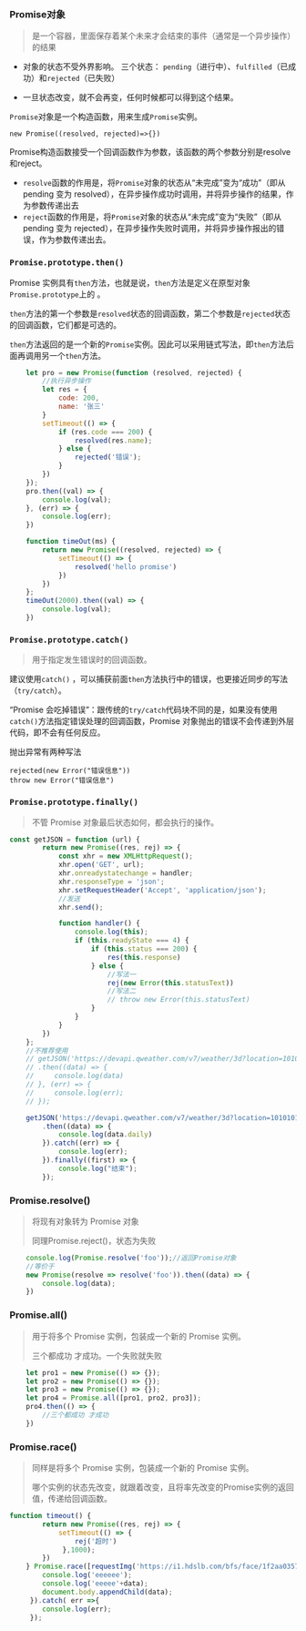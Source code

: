 ###  Promise对象

> 是一个容器，里面保存着某个未来才会结束的事件（通常是一个异步操作）的结果

- 对象的状态不受外界影响。 三个状态： `pending`（进行中）、`fulfilled`（已成功）和`rejected`（已失败）

- 一旦状态改变，就不会再变，任何时候都可以得到这个结果。

`Promise`对象是一个构造函数，用来生成`Promise`实例。

`new Promise((resolved, rejected)=>{})`

Promise构造函数接受一个回调函数作为参数，该函数的两个参数分别是resolve和reject。

- `resolve`函数的作用是，将`Promise`对象的状态从“未完成”变为“成功”（即从 pending 变为 resolved），在异步操作成功时调用，并将异步操作的结果，作为参数传递出去
- `reject`函数的作用是，将`Promise`对象的状态从“未完成”变为“失败”（即从 pending 变为 rejected），在异步操作失败时调用，并将异步操作报出的错误，作为参数传递出去。

### `Promise.prototype.then()`

Promise 实例具有`then`方法，也就是说，`then`方法是定义在原型对象`Promise.prototype`上的 。

`then`方法的第一个参数是`resolved`状态的回调函数，第二个参数是`rejected`状态的回调函数，它们都是可选的。

`then`方法返回的是一个新的`Promise`实例。因此可以采用链式写法，即`then`方法后面再调用另一个`then`方法。

```javascript
    let pro = new Promise(function (resolved, rejected) {
        //执行异步操作
        let res = {
            code: 200,
            name: '张三'
        }
        setTimeout(() => {
            if (res.code === 200) {
                resolved(res.name);
            } else {
                rejected('错误');
            }
        })
    });
    pro.then((val) => {
        console.log(val);
    }, (err) => {
        console.log(err);
    })

    function timeOut(ms) {
        return new Promise((resolved, rejected) => {
            setTimeout(() => {
                resolved('hello promise')
            })
        })
    };
    timeOut(2000).then((val) => {
        console.log(val);
    })
```

### `Promise.prototype.catch()`

> 用于指定发生错误时的回调函数。

建议使用`catch()` ，可以捕获前面`then`方法执行中的错误，也更接近同步的写法（`try/catch`）。

“Promise 会吃掉错误”：跟传统的`try/catch`代码块不同的是，如果没有使用`catch()`方法指定错误处理的回调函数，Promise 对象抛出的错误不会传递到外层代码，即不会有任何反应。

抛出异常有两种写法

    rejected(new Error("错误信息"))
    throw new Error("错误信息")
### `Promise.prototype.finally()`

> 不管 Promise 对象最后状态如何，都会执行的操作。

```javascript
const getJSON = function (url) {
        return new Promise((res, rej) => {
            const xhr = new XMLHttpRequest();
            xhr.open('GET', url);
            xhr.onreadystatechange = handler;
            xhr.responseType = 'json';
            xhr.setRequestHeader('Accept', 'application/json');
            //发送
            xhr.send();

            function handler() {
                console.log(this);
                if (this.readyState === 4) {
                    if (this.status === 200) {
                        res(this.response)
                    } else {
                        //写法一
                        rej(new Error(this.statusText))
                        //写法二
                        // throw new Error(this.statusText)
                    }
                }
            }
        })
    };	
	//不推荐使用
    // getJSON('https://devapi.qweather.com/v7/weather/3d?location=101010100&key=c8a27a9ef815431d9e5f29b3548abd43')
    // .then((data) => {
    //     console.log(data)
    // }, (err) => {
    //     console.log(err);
    // });

    getJSON('https://devapi.qweather.com/v7/weather/3d?location=101010100&key=c8a27a9ef815431d9e5f29b3548abd43')
        .then((data) => {
            console.log(data.daily)
        }).catch((err) => {
            console.log(err);
        }).finally((first) => { 
        	console.log("结束");
      	});
```

### Promise.resolve()

> 将现有对象转为 Promise 对象
>
> 同理Promise.reject()，状态为失败

```javascript
    console.log(Promise.resolve('foo'));//返回Promise对象
	//等价于
    new Promise(resolve => resolve('foo')).then((data) => {
        console.log(data);
    })
```

### Promise.all()

> 用于将多个 Promise 实例，包装成一个新的 Promise 实例。
>
> 三个都成功 才成功。一个失败就失败

```javascript
    let pro1 = new Promise(() => {});
    let pro2 = new Promise(() => {});
    let pro3 = new Promise(() => {});
    let pro4 = Promise.all([pro1, pro2, pro3]);
    pro4.then(() => {
        //三个都成功 才成功
    })
```

###  Promise.race()

> 同样是将多个 Promise 实例，包装成一个新的 Promise 实例。
>
> 哪个实例的状态先改变，就跟着改变，且将率先改变的Promise实例的返回值，传递给回调函数。

```javascript
function timeout() {
        return new Promise((res, rej) => {
            setTimeout(() => { 
                rej('超时')
             },1000);
        })
    } Promise.race([requestImg('https://i1.hdslb.com/bfs/face/1f2aa0357d1c76ca69d3ee7706c484a1484d5d44.jpg@240w_240h_1c_1s.webp'),timeout()]).then((data) => { 
        console.log('eeeeee');
        console.log('eeeee'+data);
        document.body.appendChild(data);
     }).catch( err =>{
        console.log(err);
     });
```

